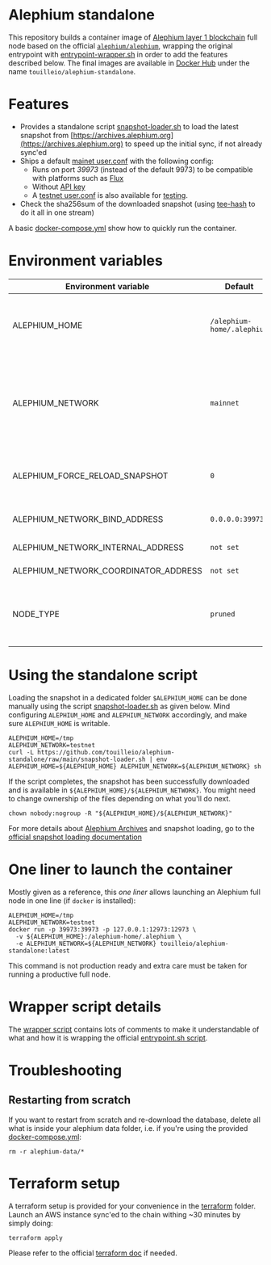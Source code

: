 Alephium standalone
====

This repository builds a container image of [Alephium layer 1 blockchain](https://alephium.org) full node
based on the official [`alephium/alephium`](https://hub.docker.com/r/alephium/alephium/tags), wrapping the original entrypoint with [entrypoint-wrapper.sh](./entrypoint-wrapper.sh)
in order to add the features described below. The final images are available in [Docker Hub](https://hub.docker.com/r/touilleio/alephium-standalone/tags) under the
name `touilleio/alephium-standalone`.

# Features

- Provides a standalone script [snapshot-loader.sh](snapshot-loader.sh) to load the latest snapshot from [https://archives.alephium.org](https://archives.alephium.org) to speed up the initial sync, if not already sync'ed
- Ships a default [mainet user.conf](./user-mainnet.conf) with the following config:
  - Runs on port *39973* (instead of the default 9973) to be compatible with platforms such as [Flux](https://www.runonflux.io/)
  - Without [API key](https://wiki.alephium.org/full-node/Full-Node-More/#api-key)
  - A [testnet user.conf](./user-testnet.conf) is also available for [testing](https://wiki.alephium.org/network/testnet-guide).
- Check the sha256sum of the downloaded snapshot (using [tee-hash](https://github.com/touilleio/tee-hash) to do it all in one stream)

A basic [docker-compose.yml](./docker-compose.yml) show how to quickly run the container.

# Environment variables

| Environment variable           | Default                    | Description                                                                                                                                                                                                                     |
|--------------------------------|----------------------------|---------------------------------------------------------------------------------------------------------------------------------------------------------------------------------------------------------------------------------|
| ALEPHIUM_HOME                  | `/alephium-home/.alephium` | Path, inside the official `alephium/alephium`, there the full node stores its data. See the official [Dockerfile.release](https://github.com/alephium/alephium/blob/master/docker/release/Dockerfile.release) for more details. |
| ALEPHIUM_NETWORK               | `mainnet`                  | Which network to load the snapshots for. Possible values are mainnet and testnet. !! If you set your own `user.conf`, this value should match `alephium.network.network-id` in `user.conf` !! (mainnet = 0, testnet = 1)        |
| ALEPHIUM_FORCE_RELOAD_SNAPSHOT | `0`                        | If set to `1`, the database will be dropped at every reboot. Useful for testing, not recommended in working setups.                                                                                                             |
| ALEPHIUM_NETWORK_BIND_ADDRESS  | `0.0.0.0:39973`                   | Define which network address and port to bind to.    
| ALEPHIUM_NETWORK_INTERNAL_ADDRESS  | `not set`                   | Define which internal address and port to use.    
| ALEPHIUM_NETWORK_COORDINATOR_ADDRESS  | `not set`                   | Define which coordinator address and port to use.    
| NODE_TYPE                      | `pruned`                   | Define which snapshot to load between the pruned or the full snapshots. Pruned snapshot decrease the resources rquirement to ~50GB of disk storage.                                                                      |



# Using the standalone script

Loading the snapshot in a dedicated folder `$ALEPHIUM_HOME` can be done manually using the script [snapshot-loader.sh](snapshot-loader.sh) as given below. Mind configuring `ALEPHIUM_HOME` and `ALEPHIUM_NETWORK` accordingly, and make sure `ALEPHIUM_HOME` is writable.

```
ALEPHIUM_HOME=/tmp
ALEPHIUM_NETWORK=testnet
curl -L https://github.com/touilleio/alephium-standalone/raw/main/snapshot-loader.sh | env ALEPHIUM_HOME=${ALEPHIUM_HOME} ALEPHIUM_NETWORK=${ALEPHIUM_NETWORK} sh
```

If the script completes, the snapshot has been successfully downloaded and is available in `${ALEPHIUM_HOME}/${ALEPHIUM_NETWORK}`.
You might need to change ownership of the files depending on what you'll do next.

```
chown nobody:nogroup -R "${ALEPHIUM_HOME}/${ALEPHIUM_NETWORK}"
```

For more details about [Alephium Archives](https://archives.alephium.org) and snapshot loading, go to the [official snapshot loading documentation](https://docs.alephium.org/full-node/loading-snapshot)

# One liner to launch the container

Mostly given as a reference, this *one liner* allows launching an Alephium full node in one line (if `docker` is installed):

```
ALEPHIUM_HOME=/tmp
ALEPHIUM_NETWORK=testnet
docker run -p 39973:39973 -p 127.0.0.1:12973:12973 \
  -v ${ALEPHIUM_HOME}:/alephium-home/.alephium \
  -e ALEPHIUM_NETWORK=${ALEPHIUM_NETWORK} touilleio/alephium-standalone:latest
```

This command is not production ready and extra care must be taken for running a productive full node.

# Wrapper script details

The [wrapper script](./entrypoint-wrapper.sh) contains lots of comments to make it understandable of what and how it is wrapping
the official [entrypoint.sh script](https://github.com/alephium/alephium/blob/master/docker/release/entrypoint.sh).

# Troubleshooting

## Restarting from scratch

If you want to restart from scratch and re-download the database, delete all what is inside your alephium data folder,
i.e. if you're using the provided [docker-compose.yml](./docker-compose.yml):

```
rm -r alephium-data/*
```

# Terraform setup

A terraform setup is provided for your convenience in the [terraform](./terraform) folder. Launch an AWS instance sync'ed
to the chain withing ~30 minutes by simply doing:

```
terraform apply
```

Please refer to the official [terraform doc](https://developer.hashicorp.com/terraform/tutorials) if needed.
